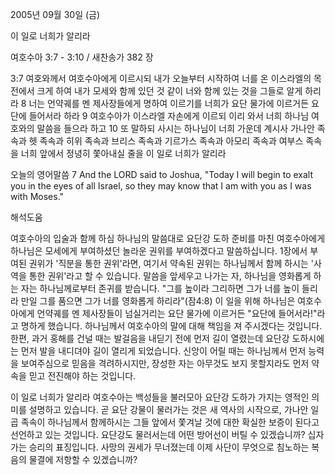 2005년 09월 30일 (금)

이 일로 너희가 알리라



여호수아 3:7 - 3:10 / 새찬송가 382 장


3:7 여호와께서 여호수아에게 이르시되 내가 오늘부터 시작하여 너를 온 이스라엘의 목전에서 크게 하여 내가 모세와 함께 있던 것 같이 너와 함께 있는 것을 그들로 알게 하리라 8 너는 언약궤를 멘 제사장들에게 명하여 이르기를 너희가 요단 물가에 이르거든 요단에 들어서라 하라 9 여호수아가 이스라엘 자손에게 이르되 이리 와서 너희 하나님 여호와의 말씀을 들으라 하고 10 또 말하되 사시는 하나님이 너희 가운데 계시사 가나안 족속과 헷 족속과 히위 족속과 브리스 족속과 기르가스 족속과 아모리 족속과 여부스 족속을 너희 앞에서 정녕히 쫓아내실 줄을 이 일로 너희가 알리라 

오늘의 영어말씀 
7 And the LORD said to Joshua, "Today I will begin to exalt you in the eyes of all Israel, so they may know that I am with you as I was with Moses."

해석도움





여호수아의 입술과 함께 하심 
하나님의 말씀대로 요단강 도하 준비를 마친 여호수아에게 하나님은 모세에게 부여하셨던 놀라운 권위를 부여하겠다고 말씀하십니다. 1장에서 부여된 권위가 '직분을 통한 권위'라면, 여기서 약속된 권위는 하나님께서 함께 하시는 '사역을 통한 권위'라고 할 수 있습니다. 말씀을 앞세우고 나가는 자, 하나님을 영화롭게 하는 자는 하나님께로부터 존귀를 받습니다. "그를 높이라 그리하면 그가 너를 높이 들리라 만일 그를 품으면 그가 너를 영화롭게 하리라"(잠4:8) 이 일을 위해 하나님은 여호수아에게 언약궤를 멘 제사장들이 넘실거리는 요단 물가에 이르거든 "요단에 들어서라!"라고 명하게 했습니다. 하나님께서 여호수아의 말에 대해 책임을 져 주시겠다는 것입니다. 한편, 과거 홍해를 건널 때는 발걸음을 내딛기 전에 먼저 길이 열렸는데 요단강 도하시에는 먼저 발을 내디뎌야 길이 열리게 되었습니다. 신앙이 어릴 때는 하나님께서 먼저 능력을 보여주심으로 믿음을 격려하시지만, 장성한 자는 아무것도 보지 못할지라도 먼저 약속을 믿고 전진해야 하는 것입니다. 

이 일로 너희가 알리라 
여호수아는 백성들을 불러모아 요단강 도하가 가지는 영적인 의미를 설명하고 있습니다. 곧 요단 강물이 물러가는 것은 새 역사의 시작으로, 가나안 일곱 족속이 하나님께서 함께하시는 그들 앞에서 쫓겨날 것에 대한 확실한 보증이 된다고 선언하고 있는 것입니다. 요단강도 물러서는데 어떤 방어선이 버틸 수 있겠습니까? 십자가는 승리의 표징입니다. 사망의 권세가 무너졌는데 이제 사단이 무엇으로 침노하는 복음의 물결에 저항할 수 있겠습니까?